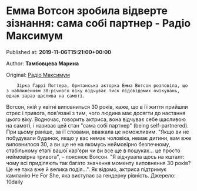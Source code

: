 
# Емма Вотсон зробила відверте зізнання: сама собі партнер - Радіо Максимум

Published at: **2019-11-06T15:21:00+00:00**

Author: **Тамбовцева Марина**

Original: [Радіо Максимум](https://maximum.fm/emma-votson-zrobila-vidverte-ziznannya-sama-sobi-partner_n169162)


        Зірка Гаррі Поттера, британська акторка Емма Вотсон розповіла, що з наближенням 30-річного віку відчуває тиск підсвідомих очікувань, однак зараз щаслива на самоті.
      
Вотсон, якій у квітні виповниться 30 років, каже, що в її життя прийшли стрес і тривога, пов'язані з тим, чого людина має досягти до настання цього віку.
Водночас, говорить актриса, вона відчуває себе щасливою на самоті, і називає цей стан "сама собі партнер" (being self-partnered). При цьому раніше, за її словами, вважала це неможливим. "Якщо ви не побудували будинок, якщо у вас немає чоловіка, немає дитини, вам вже виповнилося 30, а ви ще не на якомусь неймовірно безпечному, стабільному етапі вашої кар'єри чи ви все ще в пошуках... це просто неймовірна тривога", – пояснює Вотсон.
"Я відчувала щось на кшталт: чому всі приділяють так багато значення моменту виповнення 30 років? Це не така вже й велика подія...". Як відомо, актриса підтримує кампанію He For She, яка виступає за гендерну рівність.
Джерело: 10daily
